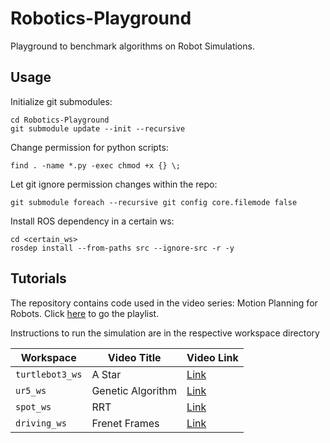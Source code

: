 # Robotics-Playground
Playground to benchmark algorithms on Robot Simulations.

## Usage

Initialize git submodules:

    cd Robotics-Playground
    git submodule update --init --recursive    
    
Change permission for python scripts:

    find . -name *.py -exec chmod +x {} \;
        
Let git ignore permission changes within the repo:

    git submodule foreach --recursive git config core.filemode false
   
Install ROS dependency in a certain ws:

    cd <certain_ws>
    rosdep install --from-paths src --ignore-src -r -y

## Tutorials

The repository contains code used in the video series: Motion Planning for Robots. Click [here](https://youtube.com/playlist?list=PL0sla3wvhSnYNAyp0-OQmTMyO2POZRSe-) to go the playlist.

Instructions to run the simulation are in the respective workspace directory

| Workspace      | Video Title | Video Link | 
| ----------- | ----------- | ----------- |
| `turtlebot3_ws`      | A Star | [Link](https://youtu.be/nbaSzCnmyec) |
| `ur5_ws`   | Genetic Algorithm | [Link](https://youtu.be/RMHcwaTtvLg) |
| `spot_ws`  | RRT | [Link](https://youtu.be/_KD_2IsWslM) |
| `driving_ws` | Frenet Frames | [Link](https://youtu.be/DhP3jiC9YX0) |

